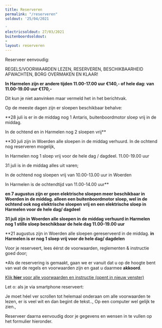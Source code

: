 ```yaml
---
title: Reserveren
permalink: "/reserveren"
soldout: '25/04/2021

'
electricsoldout: 27/03/2021
buitenboordsoldout:
- 
layout: reserveren
---
```



Reserveer eenvoudig:

REGELS/VOORWAARDEN LEZEN, RESERVEREN, BESCHIKBAARHEID AFWACHTEN, BORG OVERMAKEN EN KLAAR! 

**In Harmelen zijn er andere tijden 
11.00-17.00 uur €140,-
 of 
hele dag: van 11.00-19.00 uur €170,-**

Dit kun je niet aanvinken maar vermeld het in het berichtvak.

Op de meeste dagen zijn er sloepen beschikbaar behalve: 

**28 juli is er in de middag nog 1 Antaris, buitenboordmotor sloep vrij in de middag.

In de ochtend en in Harmelen nog 2 sloepen vrij**

**30 juli zijn in Woerden alle sloepen in de middag verhuurd. 
In de ochtend nog reserveren mogelijk,

In Harmelen nog 1 sloep vrij voor de hele dag / dagdeel.  11.00-19.00 uur

31 juli is in de middag alles uit varen;

In de ochtend nog sloepen vrij van 10.00-13.00 uur in Woerden 

In Harmelen is de ochtendtijd van 11.00-14.00 uur** 
 
**en 7 augustus zijn er geen elektrische sloepen meer beschikbaar in Woerden in de middag. alleen een buitenboordmotor sloep, 
wel in de ochtend ook nog elektrische sloepen vrij en een elektrische sloep in Harmelen voor de hele dag/ dagdeel**


**31 juli zijn in Woerden alle sloepen in de middag verhuurd 
in Harmelen nog 1 stille sloep beschikbaar de hele dag 11.00-19.00 uur** 

**21 augustus zijn in Woerden alle sloepen gereserveerd in de middag.
**in Harmelen is er nog 1 sloep vrij voor de hele dag/ dagdelen**

Voor je reserveert, lees éérst de voorwaarden, reglementen & instructie goed door;

*Als de reservering is gemaakt, gaan we er vanuit dat u op de hoogte bent van wat de regels en voorwaarden zijn en gaat u daarmee **akkoord**.

[Klik **hier** voor alle voorwaarden en instructie (opent in nieuw venster)](http://descheepsjongens.nl/voorwaarden)

Let o: als je via smartphone reserveert: 

Je moet héel ver scrollen tot helemaal onderaan om alle voorwaarden te lezen, er is veel wit en dan begint de tekst.., Op een computer wel gelijk te zien., 

Reserveer daarna eenvoudig door je gegevens en wensen in te vullen op het formulier hieronder.
